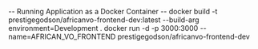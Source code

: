 -- Running Application as a Docker Container --
docker build -t prestigegodson/africanvo-frontend-dev:latest --build-arg environment=Development .
docker run -d -p 3000:3000 --name=AFRICAN_VO_FRONTEND prestigegodson/africanvo-frontend-dev